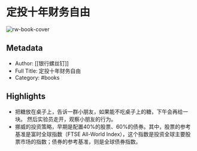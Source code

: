 # 定投十年财务自由

![rw-book-cover](https://cdn.weread.qq.com/weread/cover/24/YueWen_26843113/s_YueWen_26843113.jpg)

## Metadata
- Author: [[银行螺丝钉]]
- Full Title: 定投十年财务自由
- Category: #books

## Highlights
- 把糖放在桌子上，告诉一群小朋友，如果能不吃桌子上的糖，下午会再给一块。
  然后实验员走开，观察小朋友的行为。
- 挪威的投资策略，早期是配置40%的股票、60%的债券。其中，股票的参考基准是富时全球指数（FTSE All-World Index），这个指数是投资全球主要股票市场的指数；债券的参考基准，则是全球债券指数。

